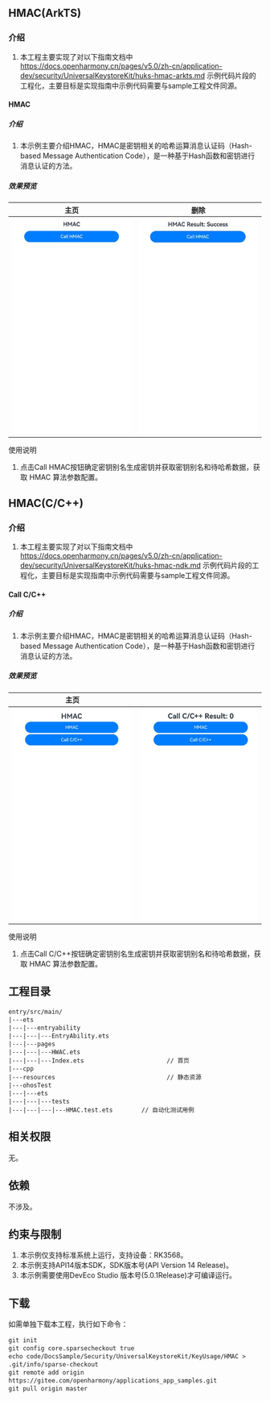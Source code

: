 ## HMAC(ArkTS)

### 介绍

1. 本工程主要实现了对以下指南文档中 https://docs.openharmony.cn/pages/v5.0/zh-cn/application-dev/security/UniversalKeystoreKit/huks-hmac-arkts.md 示例代码片段的工程化，主要目标是实现指南中示例代码需要与sample工程文件同源。

#### HMAC

##### 介绍

1. 本示例主要介绍HMAC，HMAC是密钥相关的哈希运算消息认证码（Hash-based Message Authentication Code），是一种基于Hash函数和密钥进行消息认证的方法。

##### 效果预览

| 主页                                                | 删除                                                |
| --------------------------------------------------- | --------------------------------------------------- |
| <img src="./screenshots/HMAC_1.png" width="360;" /> | <img src="./screenshots/HMAC_2.png" width="360;" /> |

使用说明

1. 点击Call HMAC按钮确定密钥别名生成密钥并获取密钥别名和待哈希数据，获取 HMAC 算法参数配置。

## HMAC(C/C++)

### 介绍

1. 本工程主要实现了对以下指南文档中 https://docs.openharmony.cn/pages/v5.0/zh-cn/application-dev/security/UniversalKeystoreKit/huks-hmac-ndk.md 示例代码片段的工程化，主要目标是实现指南中示例代码需要与sample工程文件同源。

#### Call C/C++

##### 介绍

1. 本示例主要介绍HMAC，HMAC是密钥相关的哈希运算消息认证码（Hash-based Message Authentication Code），是一种基于Hash函数和密钥进行消息认证的方法。

##### 效果预览

| 主页                                               |                                                    |
| -------------------------------------------------- | -------------------------------------------------- |
| <img src="./screenshots/cpp_1.png" width="360;" /> | <img src="./screenshots/cpp_2.png" width="360;" /> |

使用说明

1. 点击Call C/C++按钮确定密钥别名生成密钥并获取密钥别名和待哈希数据，获取 HMAC 算法参数配置。

## 工程目录

```
entry/src/main/
|---ets
|---|---entryability
|---|---|---EntryAbility.ets
|---|---pages
|---|---|---HWAC.ets
|---|---|---Index.ets						// 首页
|---cpp
|---resources								// 静态资源
|---ohosTest
|---|---ets
|---|---|---tests
|---|---|---|---HMAC.test.ets        // 自动化测试用例
```

## 相关权限

无。

## 依赖

不涉及。

## 约束与限制

1. 本示例仅支持标准系统上运行，支持设备：RK3568。
2. 本示例支持API14版本SDK，SDK版本号(API Version 14 Release)。
3. 本示例需要使用DevEco Studio 版本号(5.0.1Release)才可编译运行。

## 下载

如需单独下载本工程，执行如下命令：

```
git init
git config core.sparsecheckout true
echo code/DocsSample/Security/UniversalKeystoreKit/KeyUsage/HMAC > .git/info/sparse-checkout
git remote add origin https://gitee.com/openharmony/applications_app_samples.git
git pull origin master
```
